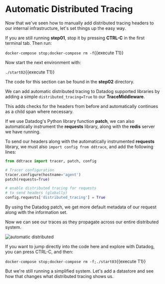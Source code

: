 # Automatic Distributed Tracing

Now that we've seen how to manually add distributed tracing headers to our internal infrastructure, let's set things up the easy way.

If you are still running **step01**, stop it by pressing **CTRL-C** in the first terminal tab. Then run:

`docker-compose stop;docker-compose rm -f`{{execute T1}}

Now start the next environment with:

`./start02`{{execute T1}}

The code for this section can be found in the **step02** directory.

We can add automatic distributed tracing to Datadog supported libraries by adding a simple `distributed_tracing=True` to our **TraceMiddleware**.

This adds checks for the headers from before and automatically continues as a child span where necessary.

If we use Datadog's Python library function **patch**, we can also automatically instrument the **requests** library, along with the **redis** server we have running.

To send our headers along with the automatically instrumented **requests** library, we must also `import config from ddtrace`, and add the following lines:

```python
from ddtrace import tracer, patch, config

# Tracer configuration
tracer.configure(hostname='agent')
patch(requests=True)

# enable distributed tracing for requests
# to send headers (globally)
config.requests['distributed_tracing'] = True
```

By using the Datadog patch, we get more default metadata of our request along with the information set.

Now we can see our traces as they propagate across our entire distributed system.

![automatic distributed](/technovangelist/scenarios/apmintro2/assets/automatic-distributed.png)

If you want to jump directly into the code here and explore with Datadog, you can press CTRL-C, and then:

`docker-compose stop;docker-compose rm -f;./start03`{{execute T1}}

But we're still running a simplified system. Let's add a datastore and see how that changes what distributed tracing shows us.


